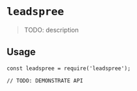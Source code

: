 # `leadspree`

> TODO: description

## Usage

```
const leadspree = require('leadspree');

// TODO: DEMONSTRATE API
```

